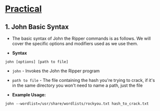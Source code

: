 # [Practical](https://github.com/ShubhamJagtap2000/Crypto101/blob/main/02%20-%20John%20The%20Ripper/04%20-%20Cracking%20Basic%20Hashes/Practical/Practical.md) 

## 1. John Basic Syntax

- The basic syntax of John the Ripper commands is as follows. We will cover the specific options and modifiers used as we use them.

- **Syntax**

```
john [options] [path to file]
```

- `john` -  Invokes the John the Ripper program 
- `path to file` - The file containing the hash you're trying to crack, if it's in the same directory you won't need to name a path, just the file

- **Example Usage:**

```
john --wordlist=/usr/share/wordlists/rockyou.txt hash_to_crack.txt
```
